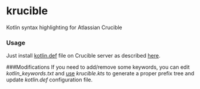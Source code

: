 # krucible
Kotlin syntax highlighting for Atlassian Crucible

### Usage
Just install [kotlin.def](krucible/kotlin.def) file on Crucible server as described 
[here](https://confluence.atlassian.com/fishkb/configure-syntax-highlighting-for-non-standard-file-extensions-300811223.html).

###Modifications
If you need to add/remove some keywords, you can edit *kotlin_keywords.txt* and 
[use](https://kotlinlang.org/docs/tutorials/command-line.html) *krucible.kts* to generate a proper prefix tree and update 
*kotlin.def* configuration file.

